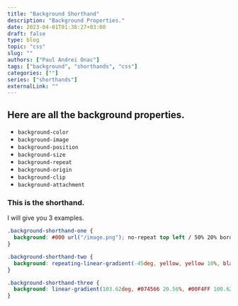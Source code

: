 ```yaml
---
title: "Background Shorthand"
description: "Background Properties."
date: 2023-04-01T01:38:27+03:00
draft: false
type: blog
topic: "css"
slug: ""
authors: ["Paul Andrei Onac"]
tags: ["background", "shorthands", "css"]
categories: [""]
series: ["shorthands"]
externalLink: ""
---
```


## Here are all the background properties.

- ```background-color```
- ```background-image```
- ```background-position```
- ```background-size```
- ```background-repeat```
- ```background-origin```
- ```background-clip```
- ```background-attachment```

### This is the shorthand.
I will give you 3 examples.

```css
.background-shorthand-one {
  background: #000 url("/image.png"); no-repeat top left / 50% 20% border-box content-box;
}
```

```css 
.background-shorthand-two {
  background: repeating-linear-gradient(-45deg, yellow, yellow 10%, black 10%, black 20% );
}
```

```css 
.background-shorthand-three {
  background: linear-gradient(103.62deg, #074566 20.56%, #00F4FF 100.62%), url("/sites/default/files/static-pages/about-hero.png") no-repeat center center / 100% 100%;
}
```